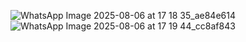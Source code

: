 ![WhatsApp Image 2025-08-06 at 17 18 35_ae84e614](https://github.com/user-attachments/assets/f57522c9-0d3b-4a1d-a8d4-e0f8cc525e72)
![WhatsApp Image 2025-08-06 at 17 19 44_cc8af843](https://github.com/user-attachments/assets/d2033922-20d7-4134-b0d8-e803f0106f06)
